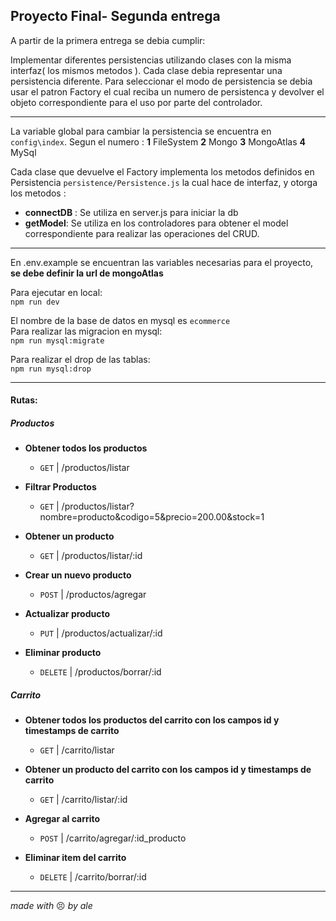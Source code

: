 ## Proyecto Final- Segunda entrega

A partir de la primera entrega se debia cumplir: 

Implementar diferentes persistencias utilizando clases con la misma interfaz( los mismos metodos ). Cada clase debia representar una persistencia diferente.
Para seleccionar el modo de persistencia se debia usar el patron Factory el cual reciba un numero de persistenca y devolver el objeto correspondiente para el uso por parte del controlador.

---
La variable global para cambiar la persistencia se encuentra en `config\index`. Segun el numero :
   **1** FileSystem
   **2** Mongo
   **3** MongoAtlas
   **4** MySql 

Cada clase que devuelve el Factory implementa los metodos definidos en Persistencia `persistence/Persistence.js` la cual hace de interfaz, y otorga los metodos : 
 * **connectDB** : Se utiliza en server.js para iniciar la db
 * **getModel**: Se utiliza en los controladores para obtener el model correspondiente para realizar las operaciones del CRUD.


----
En .env.example se encuentran las variables necesarias para el proyecto, **se debe definir la url de mongoAtlas**

Para ejecutar en local:   
`npm run dev`

El nombre de la base de datos en mysql es `ecommerce`  
Para realizar las migracion en mysql:  
`npm run mysql:migrate`

Para realizar el drop de las tablas:   
`npm run mysql:drop`

---
#### Rutas: 

 ##### Productos

 * **Obtener todos los productos**
    * `GET` | /productos/listar
  
 * **Filtrar Productos**
    * `GET` |  /productos/listar?nombre=producto&codigo=5&precio=200.00&stock=1
  
 * **Obtener un producto**
    * `GET` |  /productos/listar/:id 
 
 * **Crear un nuevo producto**
    * `POST` |  /productos/agregar
 
 * **Actualizar  producto**
    * `PUT` |  /productos/actualizar/:id
 
 * **Eliminar producto**
    * `DELETE` |  /productos/borrar/:id
 
 ##### Carrito

* **Obtener todos los productos del carrito con los campos id y timestamps de carrito**
    * `GET` | /carrito/listar
  
 * **Obtener un producto del carrito con los campos id y timestamps de carrito**
    * `GET` |  /carrito/listar/:id 
 
 * **Agregar al carrito**
    * `POST` |  /carrito/agregar/:id_producto
 
 * **Eliminar item del carrito**
    * `DELETE` |  /carrito/borrar/:id







---
 *made with* :persevere: *by ale*

